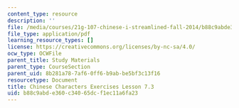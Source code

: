 ```yaml
---
content_type: resource
description: ''
file: /media/courses/21g-107-chinese-i-streamlined-fall-2014/b88c9abde360c34065dcf1ec11a6fa23_MIT21G_107F14_L7_st3_7.3.pdf
file_type: application/pdf
learning_resource_types: []
license: https://creativecommons.org/licenses/by-nc-sa/4.0/
ocw_type: OCWFile
parent_title: Study Materials
parent_type: CourseSection
parent_uid: 8b281a78-7af6-0ff6-b9ab-be5bf3c13f16
resourcetype: Document
title: Chinese Characters Exercises Lesson 7.3
uid: b88c9abd-e360-c340-65dc-f1ec11a6fa23
---
```

